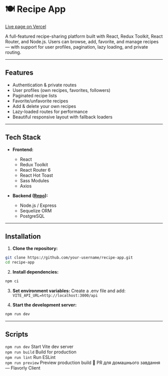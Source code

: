 # 🍽️ Recipe App

[Live page on Vercel](https://flavorly-client.vercel.app/)

A full-featured recipe-sharing platform built with React, Redux Toolkit, React Router, and Node.js. Users can browse, add, favorite, and manage recipes — with support for user profiles, pagination, lazy loading, and private routing.

---

## Features

- Authentication & private routes
- User profiles (own recipes, favorites, followers)
- Paginated recipe lists
- Favorite/unfavorite recipes
- Add & delete your own recipes
- Lazy-loaded routes for performance
- Beautiful responsive layout with fallback loaders

---

## Tech Stack

- **Frontend:**

  - React
  - Redux Toolkit
  - React Router 6
  - React Hot Toast
  - Sass Modules
  - Axios

- **Backend ([Repo](https://github.com/DelrikCh/flavorly-api)):**
  - Node.js / Express
  - Sequelize ORM
  - PostgreSQL

---

## Installation

1. **Clone the repository:**

```bash
git clone https://github.com/your-username/recipe-app.git
cd recipe-app
```

2. **Install dependencies:**

```bash
npm ci
```

3. **Set environment variables:**
   Create a .env file and add:
   `VITE_API_URL=http://localhost:3000/api`

4. **Start the development server:**

```bash
npm run dev
```

---

## Scripts

`npm run dev` Start Vite dev server  
`npm run build` Build for production  
`npm run lint` Run ESLint  
`npm run preview` Preview production build
📝 PR для домашнього завдання — Flavorly Client
